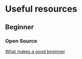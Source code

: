 # Useful resources

## Beginner

### Open Source
[What makes a good beginner](http://blog.codebar.io/2015/11/20/what-makes-a-good-beginner-issue/)
